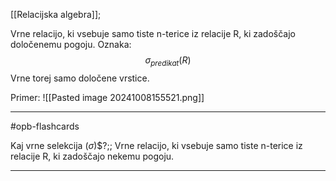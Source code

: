 [[Relacijska algebra]];

Vrne relacijo, ki vsebuje samo tiste n-terice iz relacije R, ki zadoščajo določenemu pogoju.
Oznaka:
$$\sigma_{predikat}(R)$$
Vrne torej samo določene vrstice.

Primer:
![[Pasted image 20241008155521.png]]

---

#opb-flashcards 

Kaj vrne selekcija ($\sigma$)$?;; Vrne relacijo, ki vsebuje samo tiste n-terice iz relacije R, ki zadoščajo nekemu pogoju.
<!--SR:!2024-11-03,15,290-->

---
